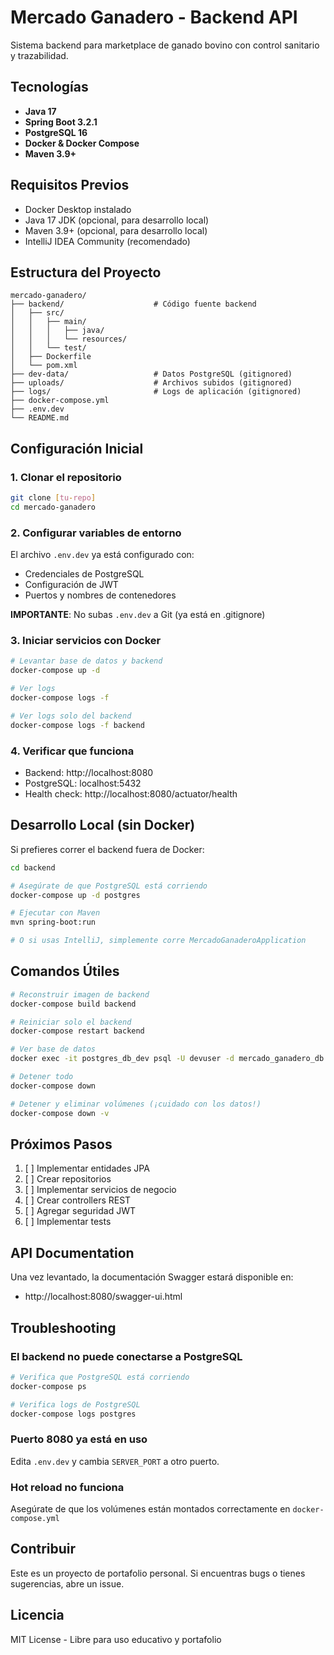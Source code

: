 # Mercado Ganadero - Backend API

Sistema backend para marketplace de ganado bovino con control sanitario y trazabilidad.

## Tecnologías

- **Java 17**
- **Spring Boot 3.2.1**
- **PostgreSQL 16**
- **Docker & Docker Compose**
- **Maven 3.9+**

## Requisitos Previos

- Docker Desktop instalado
- Java 17 JDK (opcional, para desarrollo local)
- Maven 3.9+ (opcional, para desarrollo local)
- IntelliJ IDEA Community (recomendado)

## Estructura del Proyecto

```
mercado-ganadero/
├── backend/                    # Código fuente backend
│   ├── src/
│   │   ├── main/
│   │   │   ├── java/
│   │   │   └── resources/
│   │   └── test/
│   ├── Dockerfile
│   └── pom.xml
├── dev-data/                   # Datos PostgreSQL (gitignored)
├── uploads/                    # Archivos subidos (gitignored)
├── logs/                       # Logs de aplicación (gitignored)
├── docker-compose.yml
├── .env.dev
└── README.md
```

## Configuración Inicial

### 1. Clonar el repositorio

```bash
git clone [tu-repo]
cd mercado-ganadero
```

### 2. Configurar variables de entorno

El archivo `.env.dev` ya está configurado con:
- Credenciales de PostgreSQL
- Configuración de JWT
- Puertos y nombres de contenedores

**IMPORTANTE**: No subas `.env.dev` a Git (ya está en .gitignore)

### 3. Iniciar servicios con Docker

```bash
# Levantar base de datos y backend
docker-compose up -d

# Ver logs
docker-compose logs -f

# Ver logs solo del backend
docker-compose logs -f backend
```

### 4. Verificar que funciona

- Backend: http://localhost:8080
- PostgreSQL: localhost:5432
- Health check: http://localhost:8080/actuator/health

## Desarrollo Local (sin Docker)

Si prefieres correr el backend fuera de Docker:

```bash
cd backend

# Asegúrate de que PostgreSQL está corriendo
docker-compose up -d postgres

# Ejecutar con Maven
mvn spring-boot:run

# O si usas IntelliJ, simplemente corre MercadoGanaderoApplication
```

## Comandos Útiles

```bash
# Reconstruir imagen de backend
docker-compose build backend

# Reiniciar solo el backend
docker-compose restart backend

# Ver base de datos
docker exec -it postgres_db_dev psql -U devuser -d mercado_ganadero_db

# Detener todo
docker-compose down

# Detener y eliminar volúmenes (¡cuidado con los datos!)
docker-compose down -v
```

## Próximos Pasos

1. [ ] Implementar entidades JPA
2. [ ] Crear repositorios
3. [ ] Implementar servicios de negocio
4. [ ] Crear controllers REST
5. [ ] Agregar seguridad JWT
6. [ ] Implementar tests

## API Documentation

Una vez levantado, la documentación Swagger estará disponible en:
- http://localhost:8080/swagger-ui.html

## Troubleshooting

### El backend no puede conectarse a PostgreSQL

```bash
# Verifica que PostgreSQL está corriendo
docker-compose ps

# Verifica logs de PostgreSQL
docker-compose logs postgres
```

### Puerto 8080 ya está en uso

Edita `.env.dev` y cambia `SERVER_PORT` a otro puerto.

### Hot reload no funciona

Asegúrate de que los volúmenes están montados correctamente en `docker-compose.yml`

## Contribuir

Este es un proyecto de portafolio personal. Si encuentras bugs o tienes sugerencias, abre un issue.

## Licencia

MIT License - Libre para uso educativo y portafolio